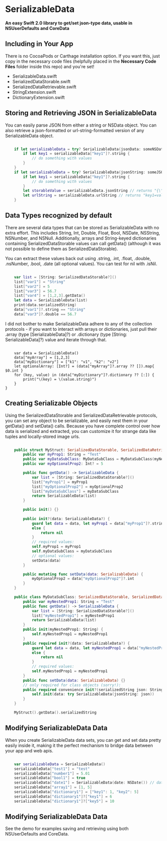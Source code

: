 # SerializableData

**An easy Swift 2.0 library to get/set json-type data, usable in NSUserDefaults and CoreData**

## Including in Your App

There is no CocoaPods or Carthage installation option. If you want this, just copy in the necessary code files (helpfully placed in the **Necessary Code Files** folder inside this repo) and you're set!

* SerializableData.swift
* SerializedDataStorable.swift
* SerializedDataRetrievable.swift
* StringExtension.swift
* DictionaryExtension.swift

## Storing and Retrieving JSON in SerializableData

You can easily parse JSON from either a string or NSData object. You can also retrieve a json-formatted or url-string-formatted version of any SerializableData object.

```swift

	if let serializableData = try? SerializableData(jsonData: someNSData) {
		if let key1 = serializableData["key1"]?.string {
			// do something with values
		}
	}
	if let serializableData = try? SerializableData(jsonString: someJSONString) {
		if let key1 = serializableData["key1"]?.string {
			// do something with values
		}
		let storableValue = serializableData.jsonString // returns "{\"key1\":\"value1\",\"key2\":\"value2\"}"
		let urlString = serializableData.urlString // returns "key1=value&key2=value2"
	}
```

## Data Types recognized by default

There are several data types that can be stored as SerializableData with no extra effort. This includes String, Int, Double, Float, Bool, NSDate, NSString, NSNumber, and NSNull. Additionally, arrays and String-keyed dictionaries containing SerializedDataStorable values can call getData() (although it was not possible to define them as SerializedDataStorable).

You can extract these values back out using .string, .int, .float, .double, .nsNumber, .bool, .date (all optional values). You can test for nil with .isNil.

```swift

    var list = [String: SerializedDataStorable?]()
    list["var1"] = "String"
    list["var2"] = 5
    list["var3"] = 56.7
    list["var4"] = [1,2,3].getData()
    let data = SerializableData(list)
    print(data.serializedString)
    data["var1"]?.string == "String"
    data["var3"]?.double == 56.7
```

I did not bother to make SerializableData adhere to any of the collection protocols - if you want to interact with arrays or dictionaries, just pull their .array (type [SerializableData]?) or .dictionary (type [String: SerializableData]?) value and iterate through that.

```

	var data = SerializableData()
	data["myArray"] = [1,2,3]
	data["myDictionary"] = ["k1": "v1", "k2": "v2"]
    let optionalArray: [Int?] = (data["myArray"]?.array ?? []).map{ $0.int } 
    for (key, value) in (data["myDictionary"]?.dictionary ?? [:]) {
    	print("\(key) = \(value.string)")
    }
}
```

## Creating Serializable Objects

Using the SerializedDataStorable and SerializedDataRetrievable protocols, you can set any object to be serializable, and easily nest them in your getData() and setData() calls. Because you have complete control over how data is serialized and extracted, you can customize it for strange data like tuples and locally-stored image urls.

```swift

	public struct MyStruct: SerializedDataStorable, SerializedDataRetrievable {
		public var myProp1: String = "Test"
		public var myDataSubClass: MyDataSubClass = MyDataSubClass(myNestedProp1: "Something")
		public var myOptionalProp2: Int? = 5

	    public func getData() -> SerializableData {
	        var list = [String: SerializedDataStorable?]()
	        list["myProp1"] = myProp1
	        list["myOptionalProp2"] = myOptionalProp2
	        list["myDataSubClass"] = myDataSubClass
	        return SerializableData(list)
	    }

	    public init() {}
	    
	    public init?(data: SerializableData?) {
	        guard let data = data, let myProp1 = data["myProp1"]?.string, let myDataSubClass = MyDataSubClass(data: data["myDataSubClass"])
	        else {
	            return nil
	        }
	        // required values:
	        self.myProp1 = myProp1
	        self.myDataSubClass = myDataSubClass
	        // optional values:
	        setData(data)
	    }

	    public mutating func setData(data: SerializableData) {
	        myOptionalProp2 = data["myOptionalProp2"]?.int
	    }
	}

	public class MyDataSubClass: SerializedDataStorable, SerializedDataRetrievable {
		public var myNestedProp1: String = "Test"
	    public func getData() -> SerializableData {
	        var list = [String: SerializedDataStorable?]()
	        list["myNestedProp1"] = myNestedProp1
	        return SerializableData(list)
	    }
	    public init(myNestedProp1: String) {
	        self.myNestedProp1 = myNestedProp1
	    }
	    public required init?(data: SerializableData?) {
	        guard let data = data, let myNestedProp1 = data["myNestedProp1"]?.string
	        else {
	            return nil
	        }
	        // required values:
	        self.myNestedProp1 = myNestedProp1
	    }
	    public func setData(data: SerializableData) {}
	    // only required for class objects (sorry!):
	    public required convenience init?(serializedString json: String) throws {
	        self.init(data: try SerializableData(jsonString: json))
	    }
	}

	MyStruct().getData().serializedString
```


## Modifying SerializableData Data

When you create SerializableData data sets, you can get and set data pretty easily inside it, making it the perfect mechanism to bridge data between your app and web apis.

```swift

    var serializableData = SerializableData()
    serializableData["test1"] = "test"
    serializableData["number1"] = 5.01
    serializableData["bool1"] = true
    serializableData["date1"] = SerializableData(date: NSDate()) // dates are tricky
    serializableData["array1"] = [1, 5]
    serializableData["dictionary1"] = ["key1": 1, "key2": 5]
    serializableData["dictionary1"]?["key1"] = 6
    serializableData["dictionary1"]?["key5"] = 10
```

## Modifying SerializableData Data

See the demo for examples saving and retrieving using both NSUserDefaults and CoreData.





